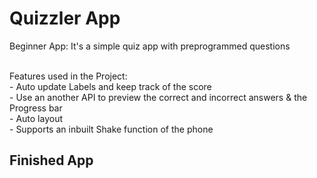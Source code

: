 # Quizzler App


Beginner App: It's a simple quiz app with preprogrammed questions <br/><br/>

Features used in the Project: </br>
        -       Auto update Labels and keep track of the score </br>
        -       Use an another API to preview the correct and incorrect answers & the Progress bar </br>
        -	Auto layout </br>
        -	Supports an inbuilt Shake function of the phone </br>

## Finished App
